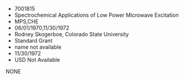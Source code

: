 * 7001815
* Spectrochemical Applications of Low Power Microwave         Excitation
* MPS,CHE
* 06/01/1970,11/30/1972
* Rodney Skogerboe, Colorado State University
* Standard Grant
*   name not available
* 11/30/1972
* USD Not Available

NONE